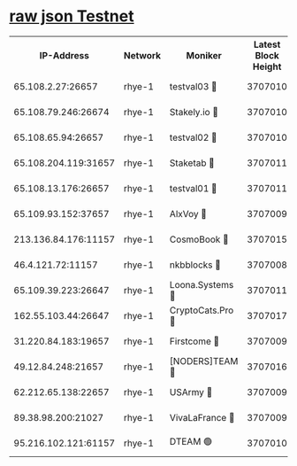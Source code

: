 
[raw json Testnet](https://rpc-check.quickt.stavr.tech/quickt/rpc-quickt-result.json)
=


<table><tr><th>IP-Address</th><th>Network</th><th>Moniker</th><th>Latest Block Height</th><th>Earliest Block Height</th><th>Catching Up</th><th>Tx Index</th><th>Voting Power</th><th>Scan Time</th></tr><tr><td>65.108.2.27:26657</td><td>rhye-1</td><td>testval03 🔴</td><td>3707010</td><td>1</td><td>False</td><td>on</td><td>5002050</td><td>2023-12-20T23:35:07.383158937UTC</td></tr><tr><td>65.108.79.246:26674</td><td>rhye-1</td><td>Stakely.io 🔴</td><td>3707010</td><td>1</td><td>False</td><td>on</td><td>10</td><td>2023-12-20T23:35:09.852622616UTC</td></tr><tr><td>65.108.65.94:26657</td><td>rhye-1</td><td>testval02 🔴</td><td>3707010</td><td>1</td><td>False</td><td>on</td><td>5002050</td><td>2023-12-20T23:35:10.683810740UTC</td></tr><tr><td>65.108.204.119:31657</td><td>rhye-1</td><td>Staketab 🔴</td><td>3707011</td><td>1</td><td>False</td><td>on</td><td>9900</td><td>2023-12-20T23:35:13.447973404UTC</td></tr><tr><td>65.108.13.176:26657</td><td>rhye-1</td><td>testval01 🔴</td><td>3707011</td><td>1</td><td>False</td><td>on</td><td>9582010</td><td>2023-12-20T23:35:13.870401436UTC</td></tr><tr><td>65.109.93.152:37657</td><td>rhye-1</td><td>AlxVoy 🔴</td><td>3707009</td><td>433101</td><td>False</td><td>on</td><td>92921</td><td>2023-12-20T23:35:04.392898833UTC</td></tr><tr><td>213.136.84.176:11157</td><td>rhye-1</td><td>CosmoBook 🔴</td><td>3707015</td><td>1674001</td><td>False</td><td>off</td><td>1528057</td><td>2023-12-20T23:35:41.308548307UTC</td></tr><tr><td>46.4.121.72:11157</td><td>rhye-1</td><td>nkbblocks 🔴</td><td>3707008</td><td>1781001</td><td>False</td><td>on</td><td>81901</td><td>2023-12-20T23:34:57.482466665UTC</td></tr><tr><td>65.109.39.223:26647</td><td>rhye-1</td><td>Loona.Systems 🔴</td><td>3707011</td><td>3287001</td><td>False</td><td>off</td><td>9949</td><td>2023-12-20T23:35:13.120700700UTC</td></tr><tr><td>162.55.103.44:26647</td><td>rhye-1</td><td>CryptoCats.Pro 🔴</td><td>3707017</td><td>3287001</td><td>False</td><td>off</td><td>9999</td><td>2023-12-20T23:35:45.995026243UTC</td></tr><tr><td>31.220.84.183:19657</td><td>rhye-1</td><td>Firstcome 🔴</td><td>3707009</td><td>3395933</td><td>False</td><td>off</td><td>732206</td><td>2023-12-20T23:35:07.060624537UTC</td></tr><tr><td>49.12.84.248:21657</td><td>rhye-1</td><td>[NODERS]TEAM 🔴</td><td>3707016</td><td>3550632</td><td>False</td><td>on</td><td>59990</td><td>2023-12-20T23:35:43.705917771UTC</td></tr><tr><td>62.212.65.138:22657</td><td>rhye-1</td><td>USArmy 🔴</td><td>3707009</td><td>3621001</td><td>False</td><td>on</td><td>7920</td><td>2023-12-20T23:35:06.706077761UTC</td></tr><tr><td>89.38.98.200:21027</td><td>rhye-1</td><td>VivaLaFrance 🔴</td><td>3707009</td><td>3676501</td><td>False</td><td>off</td><td>10000</td><td>2023-12-20T23:35:01.947985659UTC</td></tr><tr><td>95.216.102.121:61157</td><td>rhye-1</td><td>DTEAM 🟢</td><td>3707010</td><td>3697501</td><td>False</td><td>on</td><td>0</td><td>2023-12-20T23:35:10.367254330UTC</td></tr></table>